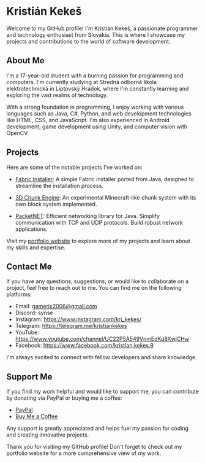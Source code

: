 # Kristián Kekeš

Welcome to my GitHub profile! I'm Kristián Kekeš, a passionate programmer and technology enthusiast from Slovakia. This is where I showcase my projects and contributions to the world of software development.

## About Me

I'm a 17-year-old student with a burning passion for programming and computers. I'm currently studying at Stredná odborná škola elektrotechnická in Liptovský Hrádok, where I'm constantly learning and exploring the vast realms of technology.

With a strong foundation in programming, I enjoy working with various languages such as Java, C#, Python, and web development technologies like HTML, CSS, and JavaScript. I'm also experienced in Android development, game development using Unity, and computer vision with OpenCV.

## Projects

Here are some of the notable projects I've worked on:

- [Fabric Installer](https://github.com/BananikXenos/Fabric-Installer): A simple Fabric installer ported from Java, designed to streamline the installation process.

- [3D Chunk Engine](https://github.com/BananikXenos/3D-Chunk-Engine): An experimental Minecraft-like chunk system with its own block system implemented.

- [PacketNET](https://github.com/BananikXenos/PacketNet): Efficient networking library for Java. Simplify communication with TCP and UDP protocols. Build robust network applications.

Visit my [portfolio website](https://synsenetwork.com) to explore more of my projects and learn about my skills and expertise.

## Contact Me

If you have any questions, suggestions, or would like to collaborate on a project, feel free to reach out to me. You can find me on the following platforms:

- Email: gamerix2006@gmail.com
- Discord: synse
- Instagram: https://www.instagram.com/kri_kekes/
- Telegram: https://telegram.me/kristiankekes
- YouTube: https://www.youtube.com/channel/UC22P5A549VnmEdKg8XwjCHw
- Facebook: https://www.facebook.com/kristian.kekes.9

I'm always excited to connect with fellow developers and share knowledge.

## Support Me

If you find my work helpful and would like to support me, you can contribute by donating via PayPal or buying me a coffee:

- [PayPal](https://paypal.me/scgxenos)
- [Buy Me a Coffee](https://www.buymeacoffee.com/synse)

Any support is greatly appreciated and helps fuel my passion for coding and creating innovative projects.

Thank you for visiting my GitHub profile! Don't forget to check out my portfolio website for a more comprehensive view of my work.

